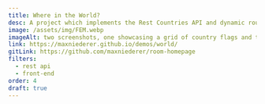 ```yaml
---
title: Where in the World?
desc: A project which implements the Rest Countries API and dynamic routing using vanilla JS. Original design from Frontend Mentor.
image: /assets/img/FEM.webp
imageAlt: two screenshots, one showcasing a grid of country flags and the other showing details and statistics for one country
link: https://maxniederer.github.io/demos/world/
gitLink: https://github.com/maxniederer/room-homepage
filters:
  - rest api
  - front-end
order: 4
draft: true
---
```

